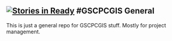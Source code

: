 [![Stories in Ready](https://badge.waffle.io/gscpcgis/gscpcgis.png?label=ready&title=Ready)](https://waffle.io/gscpcgis/gscpcgis)
﻿#GSCPCGIS General
--

This is just a general repo for GSCPCGIS stuff. Mostly for project management.